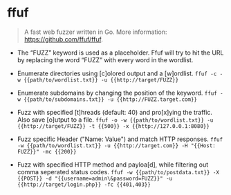 # ffuf

> A fast web fuzzer written in Go.
> More information: <https://github.com/ffuf/ffuf>.

- The “FUZZ” keyword is used as a placeholder. Ffuf will try to hit the URL by replacing the word “FUZZ” with every word in the wordlist.

- Enumerate directories using [c]olored output and a [w]ordlist.
`ffuf -c -w {{path/to/wordlist.txt}} -u {{http://target/FUZZ}}`

- Enumerate subdomains by changing the position of the keyword.
`ffuf -w {{path/to/subdomains.txt}} -u {{http://FUZZ.target.com}}`

- Fuzz with specified [t]hreads (default: 40) and pro[x]ying the traffic. Also save [o]utput to a file.
`ffuf -o -w {{path/to/wordlist.txt}} -u {{http://target/FUZZ}} -t {{500}} -x {{http://127.0.0.1:8080}}`

- Fuzz specific Header ("Name: Value") and match HTTP responses.
`ffuf -w {{path/to/wordlist.txt}} -u {{http://target.com}} -H "{{Host: FUZZ}}" -mc {{200}}`

- Fuzz with specified HTTP method and payloa[d], while filtering out comma seperated status codes.
`ffuf -w {{path/to/postdata.txt}} -X {{POST}} -d "{{username=admin\&password=FUZZ}}" -u {{http://target/login.php}} -fc {{401,403}}`
